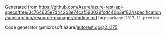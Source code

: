 Generated from https://github.com/Azure/azure-rest-api-specs/tree/3c764635e7d442b3e74caf593029fcd440b3ef82//specification/subscription/resource-manager/readme.md tag: `package-2017-11-preview`

Code generator @microsoft.azure/autorest.go@2.1.175



